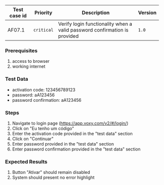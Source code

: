 Test case id | Priority | Description | Version
---|---|---|---
AF07.1 | `critical` | Verify login functionality when a valid password confirmation is provided| `1.0`

### Prerequisites
1. access to browser
2. working internet

### Test Data
* activation code: 123456789123
* password: aA123456
* password confirmation: aA123456

### Steps
1. Navigate to login page (https://app.voxy.com/v2/#/login/)
2. Click on "Eu tenho um código"
3. Enter the activation code provided in the "test data" section
4. Click on "Continuar"
5. Enter password provided in the "test data" section
6. Enter password confirmation provided in the "test data" section

### Expected Results
1. Button "Ativar" should remain disabled
2. System should present no error highlight
